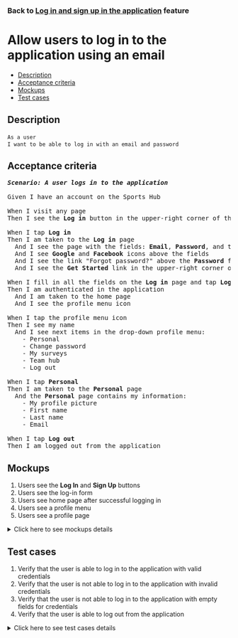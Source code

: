 ### Back to [Log in and sign up in the application](../../) feature

# Allow users to log in to the application using an email

- [Description](#description)
- [Acceptance criteria](#acceptance-criteria)
- [Mockups](#mockups)
- [Test cases](#test-cases)

## Description

    As a user
    I want to be able to log in with an email and password

## Acceptance criteria

<pre>
<b><i>Scenario: A user logs in to the application</i></b>

Given I have an account on the Sports Hub

When I visit any page
Then I see the <b>Log in</b> button in the upper-right corner of the page

When I tap <b>Log in</b>
Then I am taken to the <b>Log in</b> page
  And I see the page with the fields: <b>Email</b>, <b>Password</b>, and the <b>Log in</b> button
  And I see <b>Google</b> and <b>Facebook</b> icons above the fields
  And I see the link "Forgot password?" above the <b>Password</b> field
  And I see the <b>Get Started</b> link in the upper-right corner of the page, next to the label "Don’t have an account?"

When I fill in all the fields on the <b>Log in</b> page and tap <b>Log in</b>
Then I am authenticated in the application
  And I am taken to the home page
  And I see the profile menu icon

When I tap the profile menu icon
Then I see my name
  And I see next items in the drop-down profile menu:
    - Personal
    - Change password
    - My surveys
    - Team hub
    - Log out

When I tap <b>Personal</b>
Then I am taken to the <b>Personal</b> page
  And the <b>Personal</b> page contains my information:
    - My profile picture
    - First name
    - Last name
    - Email

When I tap <b>Log out</b>
Then I am logged out from the application
</pre>

## Mockups

1. Users see the <b>Log In</b> and <b>Sign Up</b> buttons
2. Users see the log-in form
3. Users see home page after successful logging in
4. Users see a profile menu
5. Users see a profile page

<details>
  <summary>Click here to see mockups details</summary>

**1. Users see the Log In and Sign Up buttons:**

![Users see the Log In and Sign Up buttons](/sports_hub_portal/mobile_application_features/log_in_and_sign_up/images/application_user_profile_menu_logged_out.png)

**2. Users see the log-in form:**

![Users see the log-in form](/sports_hub_portal/mobile_application_features/log_in_and_sign_up/images/application_log_in_form.png)

**3. Users see home page after successful logging in:**

![Users see home page after successful logging in](/sports_hub_portal/mobile_application_features/log_in_and_sign_up/images/application_main_articles_section.png)

**4. Users see a profile menu:**

![Users see a profile menu](/sports_hub_portal/mobile_application_features/log_in_and_sign_up/images/application_user_profile_menu_logged_with_email.png)

**5. Users see a profile page:**

![Users see a profile page](/sports_hub_portal/mobile_application_features/log_in_and_sign_up/images/application_user_profile_page.png)

</details>

## Test cases

1. Verify that the user is able to log in to the application with valid credentials
2. Verify that the user is not able to log in to the application with invalid credentials
3. Verify that the user is not able to log in to the application with empty fields for credentials
4. Verify that the user is able to log out from the application

<details>
  <summary>Click here to see test cases details</summary>

### **#1. Verify that the user is able to log in to the application with valid credentials**

|Preconditions|Steps|Expected result
------|-------|----------
|- Go to the Sports Hub home page</br>- Have a user account registered|1) Tap **Log in** in the upper-right corner of the page</br>2) Enter valid data in the **Email address** and **Password** fields</br>3) Tap **Log in**|3) The user is successfully logged in|

### **#2. Verify that the user is not able to log in to the application with invalid credentials**

|Preconditions|Steps|Expected result
------|-------|----------
|- Go to the Sports Hub home page|1) Tap **Log in** in the upper-right corner of the page</br>2) Enter invalid data in the **Email address** or **Password** fields</br>3) Tap **Log in**|3) The user is not able to log in with invalid credentials|

### **#3. Verify that the user is not able to log in to the application with empty fields for credentials**

|Preconditions|Steps|Expected result
------|-------|----------
|- Go to the Sports Hub home page|1) Tap **Log in** in the upper-right corner of the page</br>2) Leave the <b>Email address</b> and <b>Password</b> fields empty</br>3) Tap **Log in**|3) The user is not able to log in to the account with invalid credentials|

### **#4. Verify that the user is able to log out from the application**

|Preconditions|Steps|Expected result
------|-------|----------
|- Go to the Sports Hub home page</br>- The user is logged in|1) Tap the profile icon</br>2) Select **Log out** from the drop-down menu|2) The user is logged out from the application|
</details>
